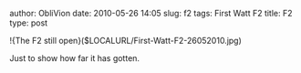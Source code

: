 author: ObliVion
date: 2010-05-26 14:05
slug: f2
tags: First Watt F2
title: F2
type: post


!{The F2 still open}($LOCALURL/First-Watt-F2-26052010.jpg)
<br style="clear: both;" />

Just to show how far it has gotten.
